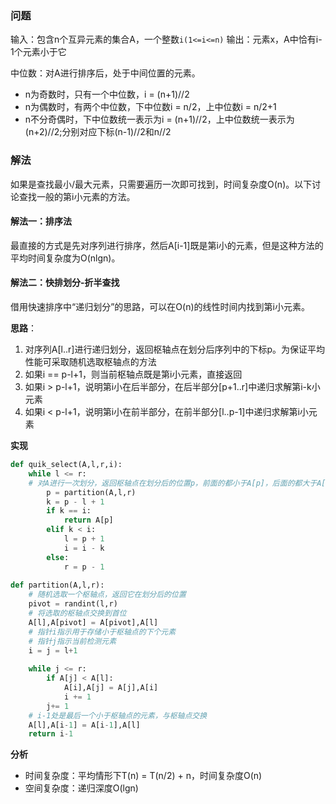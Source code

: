 ### 问题
输入：包含n个互异元素的集合A，一个整数`i(1<=i<=n)`
输出：元素x，A中恰有i-1个元素小于它

中位数：对A进行排序后，处于中间位置的元素。
- n为奇数时，只有一个中位数，i = (n+1)//2
- n为偶数时，有两个中位数，下中位数i = n/2，上中位数i = n/2+1
- n不分奇偶时，下中位数统一表示为i = (n+1)//2，上中位数统一表示为(n+2)//2;分别对应下标(n-1)//2和n//2

### 解法
如果是查找最小/最大元素，只需要遍历一次即可找到，时间复杂度O(n)。以下讨论查找一般的第i小元素的方法。

#### 解法一：排序法
最直接的方式是先对序列进行排序，然后A[i-1]既是第i小的元素，但是这种方法的平均时间复杂度为O(nlgn)。

#### 解法二：快排划分-折半查找
借用快速排序中“递归划分”的思路，可以在O(n)的线性时间内找到第i小元素。

**思路**：
1. 对序列A[l..r]进行递归划分，返回枢轴点在划分后序列中的下标p。为保证平均性能可采取随机选取枢轴点的方法
2. 如果i == p-l+1，则当前枢轴点既是第i小元素，直接返回
3. 如果i > p-l+1，说明第i小在后半部分，在后半部分[p+1..r]中递归求解第i-k小元素
4. 如果i < p-l+1，说明第i小在前半部分，在前半部分[l..p-1]中递归求解第i小元素

**实现**
```python
def quik_select(A,l,r,i):
    while l <= r:
    # 对A进行一次划分，返回枢轴点在划分后的位置p，前面的都小于A[p]，后面的都大于A[p]，A[p]为当前序列第p-l+1小元素
        p = partition(A,l,r)
        k = p - l + 1
        if k == i:
            return A[p]
        elif k < i:
            l = p + 1
            i = i - k
        else:
            r = p - 1
                    
def partition(A,l,r):
    # 随机选取一个枢轴点，返回它在划分后的位置
    pivot = randint(l,r)
    # 将选取的枢轴点交换到首位
    A[l],A[pivot] = A[pivot],A[l]
    # 指针i指示用于存储小于枢轴点的下个元素
    # 指针j指示当前检测元素
    i = j = l+1
    
    while j <= r:
        if A[j] < A[l]:
            A[i],A[j] = A[j],A[i]
            i += 1
        j+= 1
    # i-1处是最后一个小于枢轴点的元素，与枢轴点交换
    A[l],A[i-1] = A[i-1],A[l]
    return i-1
```
**分析**
- 时间复杂度：平均情形下T(n) = T(n/2) + n，时间复杂度O(n)
- 空间复杂度：递归深度O(lgn)










